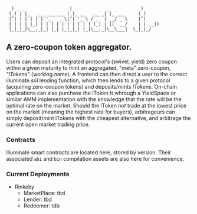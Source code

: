 ```
  ) _ _                 )             _            )
 (_) | |_   _ _ __ ___ (_)_ __   __ _| |_ ___     (_)
 |'| | | | | | '_ ` _ \|'| '_ \ / _` | __/ _ \    |'|
 | | | | |_| | | | | | | | | | | (_| | ||  __/    | |  _()
 |_|_|_|\__,_|_| |_| |_|_|_| |_|\__,_|\__\___|  \_|_|_/

```
 
## A zero-coupon token aggregator.
Users can deposit an integrated protocol's (swivel, yield) zero coupon within a given maturity to mint an aggregated, "meta" zero-coupon, _"lTokens"_ (working name).
A frontend can then direct a user to the correct illuminate.sol lending function, which then lends to a given protocol (acquiring zero-coupon tokens) and deposits/mints _lTokens_.
On-chain applications can also purchase the lToken tt whrough a YieldSpace or similar AMM implementation with the knowledge that the rate will be the optimal rate on the market.
Should the lToken *not* trade at the lowest price on the market (meaning the highest rate for buyers), arbitrageurs can simply deposit/mint lTokens with the cheapest alternative, and arbitrage the current open market trading price.

### Contracts
Illuminate smart contracts are located here, stored by version. Their associated `abi` and `bin` compilation assets are also here for convenience.

### Current Deployments
* Rinkeby
  * MarketPlace: tbd
  * Lender: tbd
  * Redeemer: tdb
